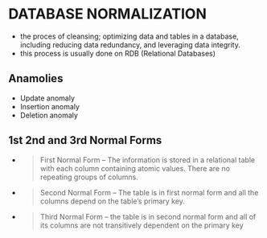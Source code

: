 # DATABASE NORMALIZATION
- the proces of cleansing; optimizing data and tables in a database, including reducing data redundancy, and leveraging data integrity. 
- this process is usually done on RDB (Relational Databases)

## Anamolies
- Update anomaly
- Insertion anomaly
- Deletion anomaly

## 1st 2nd and 3rd Normal Forms
- > First Normal Form – The information is stored in a relational table with each column containing atomic values.     There are no repeating groups of columns.
- > Second Normal Form – The table is in first normal form and all the columns depend on the table’s primary key.
- > Third Normal Form – the table is in second normal form and all of its columns are not transitively dependent on the primary key

